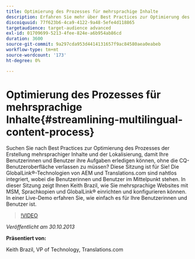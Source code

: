 ```yaml
---
title: Optimierung des Prozesses für mehrsprachige Inhalte
description: Erfahren Sie mehr über Best Practices zur Optimierung des Prozesses der Erstellung mehrsprachiger Inhalte und der Lokalisierung, damit Ihre Benutzerinnen und Benutzer ihre Aufgaben erledigen können, ohne die CQ-Benutzeroberfläche verlassen zu müssen. Die GlobalLink®-Technologien von AEM und Translations.com sind nahtlos integriert, wobei die Benutzerinnen und Benutzer im Mittelpunkt stehen. Keith Brazil zeigt Ihnen, wie Sie mehrsprachige Websites mit MSM, Sprachkopien und GlobalLink® einrichten und konfigurieren können. In einer Live-Demo erfahren Sie, wie einfach es für Ihre Benutzerinnen und Benutzer ist.
discoiquuid: 77f623b6-4ca9-4122-9a48-5efe4d118865
targetaudience: target-audience advanced
exl-id: 01709699-5213-4fee-824e-a6b954ab86cd
duration: 3600
source-git-commit: 9a297cda953d4414131657f9ac84580aea0eabeb
workflow-type: tm+mt
source-wordcount: '173'
ht-degree: 0%

---
```


# Optimierung des Prozesses für mehrsprachige Inhalte{#streamlining-multilingual-content-process}

Suchen Sie nach Best Practices zur Optimierung des Prozesses der Erstellung mehrsprachiger Inhalte und der Lokalisierung, damit Ihre Benutzerinnen und Benutzer ihre Aufgaben erledigen können, ohne die CQ-Benutzeroberfläche verlassen zu müssen? Diese Sitzung ist für Sie! Die GlobalLink®-Technologien von AEM und Translations.com sind nahtlos integriert, wobei die Benutzerinnen und Benutzer im Mittelpunkt stehen. In dieser Sitzung zeigt Ihnen Keith Brazil, wie Sie mehrsprachige Websites mit MSM, Sprachkopien und GlobalLink® einrichten und konfigurieren können. In einer Live-Demo erfahren Sie, wie einfach es für Ihre Benutzerinnen und Benutzer ist.

>[!VIDEO](https://video.tv.adobe.com/v/19569/?quality=9)

*Veröffentlicht am 30.10.2013*

**Präsentiert von:**

Keith Brazil, VP of Technology, Translations.com

<!--
[Get back to the Overview](https://helpx.adobe.com/de/experience-manager/kt/eseminars/gems/aem-index.html)
-->
